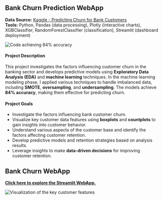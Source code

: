 ## **Bank Churn Prediction WebApp**  

**Data Source:** [Kaggle - Predicting Churn for Bank Customers](https://www.kaggle.com/datasets/adammaus/predicting-churn-for-bank-customers)  
**Tools:** Python, Pandas (data processing), Plotly (interactive charts), XGBClassifier, RandomForestClassifier (classification), Streamlit (dashboard deployment)  

![Code achieving 84% accuracy](https://github.com/RainbowHD/Bank-Customer-Analysis-Retention-and-Churn-Forecasting/blob/main/pages/predicting_notebook.ipynb)

#### **Project Description**  
This project investigates the factors influencing customer churn in the banking sector and develops predictive models using **Exploratory Data Analysis (EDA)** and **machine learning** techniques. In the machine learning modeling phase, I applied various techniques to handle imbalanced data, including **SMOTE**, **oversampling**, and **undersampling**. The models achieve **84% accuracy**, making them effective for predicting churn.

#### **Project Goals**  
- Investigate the factors influencing bank customer churn.
- Visualize key customer data features using **boxplots** and **countplots** to gain insights into customer behavior.
- Understand various aspects of the customer base and identify the factors affecting customer retention.
- Develop predictive models and retention strategies based on analysis results.
- Leverage insights to make **data-driven decisions** for improving customer retention.

## **Bank Churn WebApp**  
[**Click here to explore the Streamlit WebApp.**](https://bank-customer-analysis-retention-and-churn-forecasting.streamlit.app/)

![Visualization of the key customer features](first.png)
